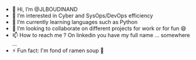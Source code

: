 - 👋 Hi, I’m @JLBOUDINAND
- 👀 I’m interested in Cyber and SysOps/DevOps efficiency
- 🌱 I’m currently learning languages such as Python
- 💞️ I’m looking to collaborate on different projects for work or for fun 😄
- 📫 How to reach me ? On linkedin you have my full name ... somewhere ...
- ⚡ Fun fact: I'm fond of ramen soup 🍜

<!---
JLBOUDINAND/JLBOUDINAND is a ✨ special ✨ repository because its `README.md` (this file) appears on your GitHub profile.
You can click the Preview link to take a look at your changes.
--->
